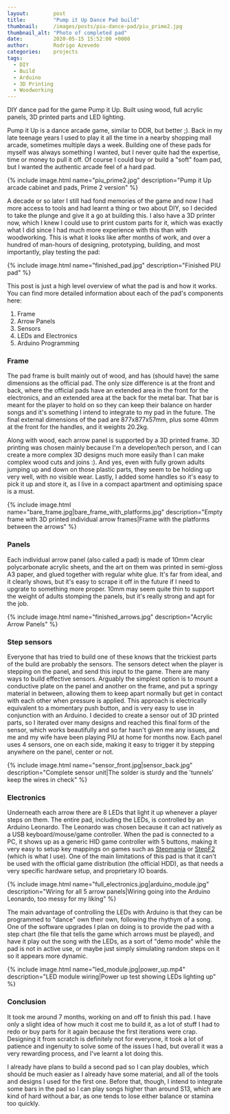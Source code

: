 ```yaml
---
layout:        post
title:         "Pump it Up Dance Pad build"
thumbnail:     /images/posts/piu-dance-pad/piu_prime2.jpg
thumbnail_alt: "Photo of completed pad"
date:          2020-05-15 15:52:00 +0000
author:        Rodrigo Azevedo
categories:    projects
tags:
  - DIY
  - Build
  - Arduino
  - 3D Printing
  - Woodworking
---
```


<p class="d-none">
  DIY dance pad for the game Pump it Up. Built using wood, full acrylic panels, 3D printed parts and LED lighting.
</p>

<!--more-->

Pump it Up is a dance arcade game, similar to DDR, but better ;). Back in my late teenage years I used to play it all
the time in a nearby shopping mall arcade, sometimes multiple days a week. Building one of these pads for myself was
always something I wanted, but I never quite had the expertise, time or money to pull it off. Of course I could buy or
build a "soft" foam pad, but I wanted the authentic arcade feel of a hard pad.

{% include image.html name="piu_prime2.jpg" description="Pump it Up arcade cabinet and pads, Prime 2 version" %}

A decade or so later I still had fond memories of the game and now I had more access to tools and had learnt a thing
or two about DIY, so I decided to take the plunge and give it a go at building this. I also have a 3D printer now,
which I knew I could use to print custom parts for it, which was exactly what I did since I had much more experience
with this than with woodworking. This is what it looks like after months of work, and over a hundred of man-hours of
designing, prototyping, building, and most importantly, play testing the pad:

{% include image.html name="finished_pad.jpg" description="Finished PIU pad" %}

This post is just a high level overview of what the pad is and how it works. You can find more detailed information
about each of the pad's components here:

1. Frame
2. Arrow Panels
3. Sensors
4. LEDs and Electronics
5. Arduino Programming

### Frame

The pad frame is built mainly out of wood, and has (should have) the same dimensions as the official pad. The only size
difference is at the front and back, where the official pads have an extended area in the front for the electronics,
and an extended area at the back for the metal bar. That bar is meant for the player to hold on so they can keep their
balance on harder songs and it's something I intend to integrate to my pad in the future. The final external dimensions
of the pad are 877x877x57mm, plus some 40mm at the front for the handles, and it weights 20.2kg.

Along with wood, each arrow panel is supported by a 3D printed frame. 3D printing was chosen mainly because I'm a
developer/tech person, and I can create a more complex 3D designs much more easily than I can make complex wood cuts
and joins :). And yes, even with fully grown adults jumping up and down on those plastic parts, they seem to be
holding up very well, with no visible wear. Lastly, I added some handles so it's easy to pick it up and store it, as I
live in a compact apartment and optimising space is a must.

{% include
  image.html
  name="bare_frame.jpg|bare_frame_with_platforms.jpg"
  description="Empty frame with 3D printed individual arrow frames|Frame with the platforms between the arrows"
%}

### Panels

Each individual arrow panel (also called a pad) is made of 10mm clear polycarbonate acrylic sheets, and the art on
them was printed in semi-gloss A3 paper, and glued together with regular white glue. It's far from ideal, and it
clearly shows, but it's easy to scrape it off in the future if I need to upgrate to something more proper. 10mm may
seem quite thin to support the weight of adults stomping the panels, but it's really strong and apt for the job.

{% include image.html name="finished_arrows.jpg" description="Acrylic Arrow Panels" %}

### Step sensors

Everyone that has tried to build one of these knows that the trickiest parts of the build are probably the sensors. The
sensors detect when the player is stepping on the panel, and send this input to the game. There are many ways to build
effective sensors. Arguably the simplest option is to mount a conductive plate on the panel and another on the
frame, and put a springy material in between, allowing them to keep apart normally but get in contact with each other
when pressure is applied. This approach is electrically equivalent to a momentary push button, and is very easy to use
in conjunction with an Arduino. I decided to create a sensor out of 3D printed parts, so I iterated over many designs
and reached this final form of the sensor, which works beautifully and so far hasn't given me any issues, and me and
my wife have been playing PIU at home for months now. Each panel uses 4 sensors, one on each side, making it easy to
trigger it by stepping anywhere on the panel, center or not.

{% include
  image.html
  name="sensor_front.jpg|sensor_back.jpg"
  description="Complete sensor unit|The solder is sturdy and the 'tunnels' keep the wires in check"
%}

### Electronics

Underneath each arrow there are 8 LEDs that light it up whenever a player steps on them. The entire pad, including the
LEDs, is controlled by an Arduino Leonardo. The Leonardo was chosen because it can act natively as a USB
keyboard/mouse/game controller. When the pad is connected to a PC, it shows up as a generic HID game controller with 5
buttons, making it very easy to setup key mappings on games such as [Stepmania](https://www.stepmania.com/) or
[StepF2](http://stepf2.blogspot.com/) (which is what I use). One of the main limitations of this pad is that it can't
be used with the official game distribution (the official HDD), as that needs a very specific hardware setup, and
proprietary IO boards.

{% include
  image.html
  name="full_electronics.jpg|arduino_module.jpg"
  description="Wiring for all 5 arrow panels|Wiring going into the Arduino Leonardo, too messy for my liking"
%}

The main advantage of controlling the LEDs with Arduino is that they can be programmed to "dance" own their own,
following the rhythym of a song. One of the software upgrades I plan on doing is to provide the pad with a step chart
(the file that tells the game which arrows must be played), and have it play out the song with the LEDs, as a sort of
"demo mode" while the pad is not in active use, or maybe just simply simulating random steps on it so it appears more
dynamic.

{% include
  image.html
  name="led_module.jpg|power_up.mp4"
  description="LED module wiring|Power up test showing LEDs lighting up"
%}

### Conclusion

It took me around 7 months, working on and off to finish this pad. I have only a slight idea of how much it cost me to
build it, as a lot of stuff I had to redo or buy parts for it again because the first iterations were crap. Designing
it from scratch is definitely not for everyone, it took a lot of patience and ingenuity to solve some of the issues I
had, but overall it was a very rewarding process, and I've learnt a lot doing this.

I already have plans to build a second pad so I can play doubles, which should be much easier as I already have some
material, and all of the tools and designs I used for the first one. Before that, though, I intend to integrate some
bars in the pad so I can play songs higher than around S13, which are kind of hard without a bar, as one tends to lose
either balance or stamina too quickly.
